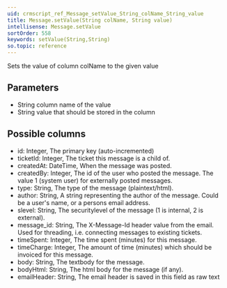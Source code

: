 ```yaml
---
uid: crmscript_ref_Message_setValue_String_colName_String_value
title: Message.setValue(String colName, String value)
intellisense: Message.setValue
sortOrder: 558
keywords: setValue(String,String)
so.topic: reference
---
```


Sets the value of column colName to the given value



## Parameters


 - String column name of the value
 - String value that should be stored in the column




## Possible columns


 - id: Integer, The primary key (auto-incremented)
 - ticketId: Integer, The ticket this message is a child of.
 - createdAt: DateTime, When the message was posted.
 - createdBy: Integer, The id of the user who posted the message. The value 1 (system user) for externally posted messages.
 - type: String, The type of the message (plaintext/html).
 - author: String, A string representing the author of the message. Could be a user's name, or a persons email address.
 - slevel: String, The securitylevel of the message (1 is internal, 2 is external).
 - message\_id: String, The X-Message-Id header value from the email. Used for threading, i.e. connecting messages to existing tickets.
 - timeSpent: Integer, The time spent (minutes) for this message.
 - timeCharge: Integer, The amount of time (minutes) which should be invoiced for this message.
 - body: String, The textbody for the message.
 - bodyHtml: String, The html body for the message (if any).
 - emailHeader: String, The email header is saved in this field as raw text


